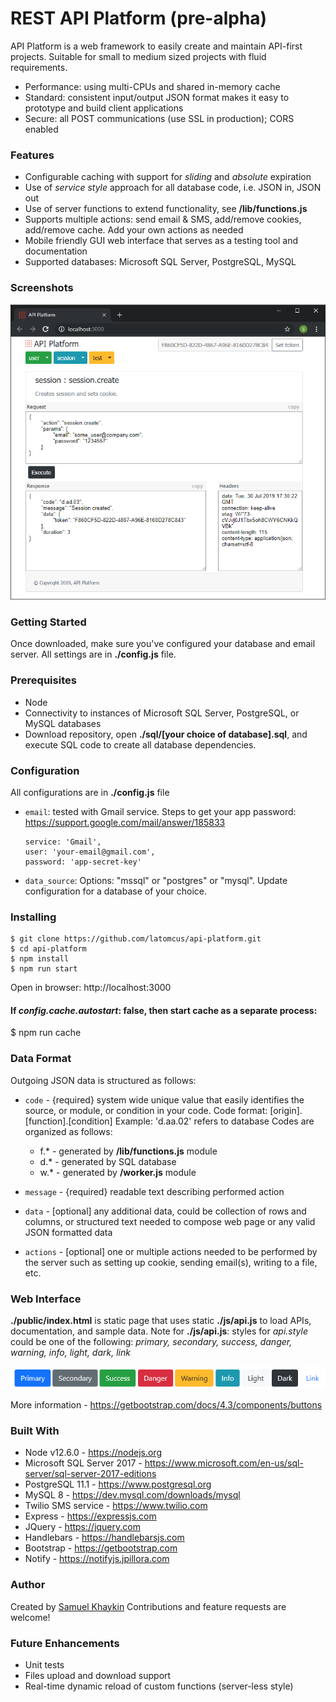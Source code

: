 # REST API Platform (pre-alpha)
API Platform is a web framework to easily create and maintain API-first projects. Suitable for small to medium sized projects with fluid requirements.
* Performance: using multi-CPUs and shared in-memory cache
* Standard: consistent input/output JSON format makes it easy to prototype and build client applications
* Secure: all POST communications (use SSL in production); CORS enabled

### Features
* Configurable caching with support for _sliding_ and _absolute_ expiration
* Use of _service style_ approach for all database code, i.e. JSON in, JSON out
* Use of server functions to extend functionality, see **/lib/functions.js**
* Supports multiple actions: send email & SMS, add/remove cookies, add/remove cache. Add your own actions as needed
* Mobile friendly GUI web interface that serves as a testing tool and documentation
* Supported databases: Microsoft SQL Server, PostgreSQL, MySQL

### Screenshots
<img src="https://raw.githubusercontent.com/latomcus/api-platform/dev/public/images/api-gui.png" title="Web page to test session.create service">

### Getting Started
Once downloaded, make sure you've configured your database and email server. All settings are in **./config.js** file.

### Prerequisites
* Node
* Connectivity to instances of Microsoft SQL Server, PostgreSQL, or MySQL databases
* Download repository, open **./sql/[your choice of database].sql**, and execute SQL code to create all database dependencies.

### Configuration
All configurations are in **./config.js** file
 * `email`: tested with Gmail service. Steps to get your app password: https://support.google.com/mail/answer/185833
    ```
    service: 'Gmail',
    user: 'your-email@gmail.com',
    password: 'app-secret-key'
    ```
 * `data_source`: Options: "mssql" or "postgres" or "mysql". Update configuration for a database of your choice.

### Installing
    $ git clone https://github.com/latomcus/api-platform.git
    $ cd api-platform
    $ npm install
    $ npm run start
Open in browser: http://localhost:3000

#### If _config.cache.autostart_: **false**, then start cache as a separate process:
   $ npm run cache

### Data Format
Outgoing JSON data is structured as follows:
 * `code` - {required} system wide unique value that easily identifies the source, or module, or condition in your code.
Code format: [origin].[function].[condition]
Example: 'd.aa.02' refers to database
Codes are organized as follows:
   - f.* - generated by **/lib/functions.js** module
   - d.* - generated by SQL database
   - w.* - generated by **/worker.js** module

 * `message` - {required} readable text describing performed action
 * `data` - [optional] any additional data, could be collection of rows and columns, or structured text needed to compose web page or any valid JSON formatted data
 * `actions` - [optional] one or multiple actions needed to be performed by the server such as setting up cookie, sending email(s), writing to a file, etc.

### Web Interface
**./public/index.html** is static page that uses static **./js/api.js** to load APIs, documentation, and sample data.
Note for **./js/api.js**: styles for _api.style_ could be one of the following: _primary, secondary, success, danger, warning, info, light, dark, link_

<img src="https://raw.githubusercontent.com/latomcus/api-platform/dev/public/images/styles.png" title="Button styles">

More information - https://getbootstrap.com/docs/4.3/components/buttons

### Built With
* Node v12.6.0 - https://nodejs.org
* Microsoft SQL Server 2017 - https://www.microsoft.com/en-us/sql-server/sql-server-2017-editions
* PostgreSQL 11.1 - https://www.postgresql.org
* MySQL 8 - https://dev.mysql.com/downloads/mysql
* Twilio SMS service - https://www.twilio.com
* Express - https://expressjs.com
* JQuery - https://jquery.com
* Handlebars - https://handlebarsjs.com
* Bootstrap - https://getbootstrap.com
* Notify - https://notifyjs.jpillora.com

### Author
Created by [Samuel Khaykin](mailto:latomcus@yahoo.com) Contributions and feature requests are welcome!

### Future Enhancements
 * Unit tests
 * Files upload and download support
 * Real-time dynamic reload of custom functions (server-less style)

